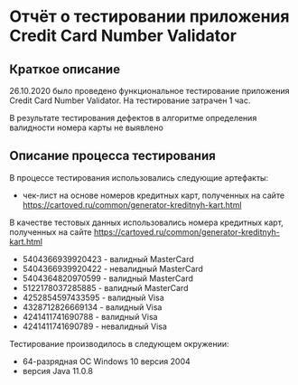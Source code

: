 # Отчёт о тестировании приложения Credit Card Number Validator
## Краткое описание
26.10.2020 было проведено функциональное тестирование приложения Credit Card Number Validator.
На тестирование затрачен 1 час.

В результате тестирования дефектов в алгоритме определения валидности номера карты не выявлено

## Описание процесса тестирования

В процессе тестирования использовались следующие артефакты:
* чек-лист на основе номеров кредитных карт, полученных на сайте https://cartoved.ru/common/generator-kreditnyh-kart.html

В качестве тестовых данных использовались номера кредитных карт, полученных на сайте https://cartoved.ru/common/generator-kreditnyh-kart.html

* 5404366939920423 - валидный MasterCard
* 5404366939920422 - невалидный MasterCard
* 5404364820970599 - валидный MasterCard
* 5122178037285885 - валидный MasterCard
* 4252854597433595 - валидный Visa
* 4328712826669134 - валидный Visa
* 4241411741690788 - валидный Visa
* 4241411741690789 - невалидный Visa

Тестирование производилось в следующем окружении:
* 64-разрядная ОС Windows 10 версия 2004
* версия Java 11.0.8